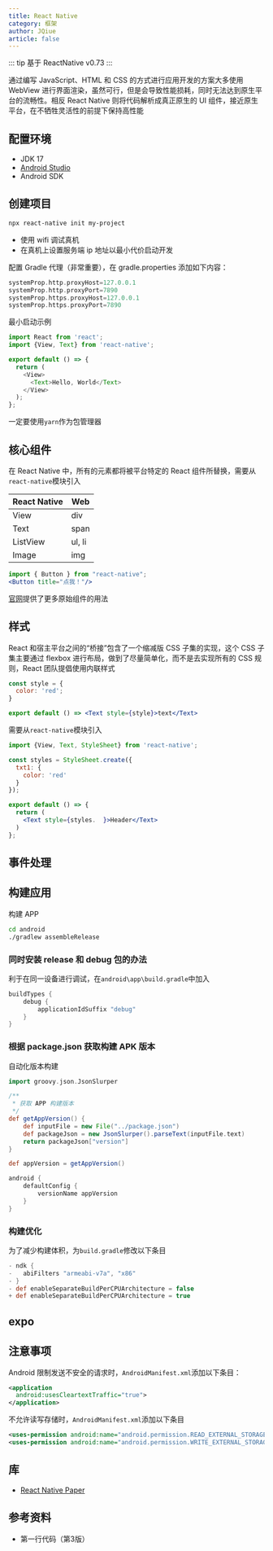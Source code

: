 ```yaml
---
title: React Native
category: 框架
author: JQiue
article: false
---
```


::: tip
基于 ReactNative v0.73
:::

通过编写 JavaScript、HTML 和 CSS 的方式进行应用开发的方案大多使用 WebView 进行界面渲染，虽然可行，但是会导致性能损耗，同时无法达到原生平台的流畅性。相反 React Native 则将代码解析成真正原生的 UI 组件，接近原生平台，在不牺牲灵活性的前提下保持高性能

## 配置环境

+ JDK 17
+ [Android Studio](https://developer.android.com/studio?hl=zh-cn)
+ Android SDK

## 创建项目

```sh
npx react-native init my-project
```

+ 使用 wifi 调试真机
+ 在真机上设置服务端 ip 地址以最小代价启动开发

配置 Gradle 代理（非常重要），在 gradle.properties 添加如下内容：

```gradle
systemProp.http.proxyHost=127.0.0.1
systemProp.http.proxyPort=7890
systemProp.https.proxyHost=127.0.0.1
systemProp.https.proxyPort=7890
```

最小启动示例

```js
import React from 'react';
import {View, Text} from 'react-native';

export default () => {
  return (
    <View>
      <Text>Hello, World</Text>
    </View>
  );
};
```

一定要使用`yarn`作为包管理器

## 核心组件

在 React Native 中，所有的元素都将被平台特定的 React 组件所替换，需要从`react-native`模块引入

| React Native | Web    |
| ------------ | ------ |
| View         | div    |
| Text         | span   |
| ListView     | ul, li |
| Image        | img    |

```jsx
import { Button } from "react-native";
<Button title="点我！"/>
```

[官网](https://reactnative.dev/docs/button)提供了更多原始组件的用法

## 样式

React 和宿主平台之间的“桥接”包含了一个缩减版 CSS 子集的实现，这个 CSS 子集主要通过 flexbox 进行布局，做到了尽量简单化，而不是去实现所有的 CSS 规则，React 团队提倡使用内联样式

```jsx
const style = {
  color: 'red';
}

export default () => <Text style={style}>text</Text>
```

需要从`react-native`模块引入

```jsx
import {View, Text, StyleSheet} from 'react-native';

const styles = StyleSheet.create({
  txt1: {
    color: 'red'
  }
});

export default () => {
  return (
    <Text style={styles.  }>Header</Text>
  )
};
```

## 事件处理

## 构建应用

构建 APP

```sh
cd android
./gradlew assembleRelease
```

### 同时安装 release 和 debug 包的办法

利于在同一设备进行调试，在`android\app\build.gradle`中加入

```gradle
buildTypes {
    debug {
        applicationIdSuffix "debug"
    }
}
```

### 根据 package.json 获取构建 APK 版本

自动化版本构建

```gradle
import groovy.json.JsonSlurper

/**
 * 获取 APP 构建版本
 */
def getAppVersion() {
    def inputFile = new File("../package.json")
    def packageJson = new JsonSlurper().parseText(inputFile.text)
    return packageJson["version"]
}

def appVersion = getAppVersion()

android {
    defaultConfig {
        versionName appVersion
    }
}
```

### 构建优化

为了减少构建体积，为`build.gradle`修改以下条目

```gradle
- ndk {
-   abiFilters "armeabi-v7a", "x86"
- }
- def enableSeparateBuildPerCPUArchitecture = false
+ def enableSeparateBuildPerCPUArchitecture = true
```

## expo

## 注意事项

Android 限制发送不安全的请求时，`AndroidManifest.xml`添加以下条目：

```xml
<application
  android:usesCleartextTraffic="true">
</application>
```

不允许读写存储时，`AndroidManifest.xml`添加以下条目

```xml
<uses-permission android:name="android.permission.READ_EXTERNAL_STORAGE"/>
<uses-permission android:name="android.permission.WRITE_EXTERNAL_STORAGE"/>
```

## 库

+ [React Native Paper](https://callstack.github.io/react-native-paper/docs/components/ActivityIndicator)

## 参考资料

+ 第一行代码（第3版）
